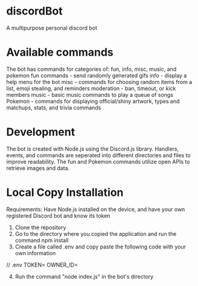 # discordBot
A multipurpose personal discord bot

# Available commands
The bot has commands for categories of: fun, info, misc, music, and pokemon
fun commands - send randomly generated gifs 
info - display a help menu for the bot
misc - commands for choosing random items from a list, emoji stealing, and reminders
moderation - ban, timeout, or kick members
music - basic music commands to play a queue of songs 
Pokemon - commands for displaying official/shiny artwork, types and matchups, stats, and trivia commands

# Development
The bot is created with Node.js using the Discord.js library. Handlers, events, and commands are seperated into different directories and files to improve readability. The fun and Pokemon commands utilize open APIs to retrieve images and data. 

# Local Copy Installation
Requirements: Have Node.js installed on the device, and have your own registered Discord bot and know its token
1. Clone the repository
2. Go to the directory where you copied the application and run the command npm install
3. Create a file called .env and copy paste the following code with your own information

// .env
TOKEN=
OWNER_ID=

4. Run the command "node index.js" in the bot's directory

